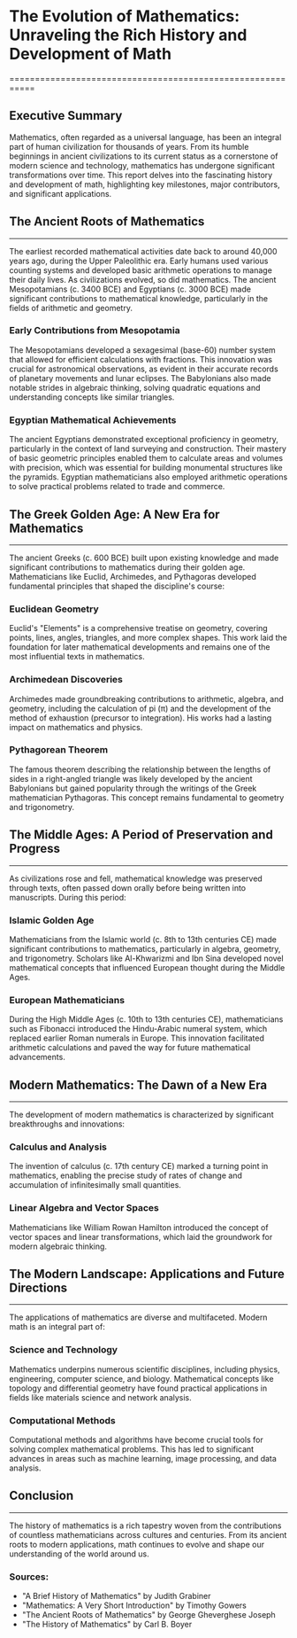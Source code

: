 # The Evolution of Mathematics: Unraveling the Rich History and Development of Math
===========================================================

## Executive Summary

Mathematics, often regarded as a universal language, has been an integral part of human civilization for thousands of years. From its humble beginnings in ancient civilizations to its current status as a cornerstone of modern science and technology, mathematics has undergone significant transformations over time. This report delves into the fascinating history and development of math, highlighting key milestones, major contributors, and significant applications.

## The Ancient Roots of Mathematics
---------------------------------

The earliest recorded mathematical activities date back to around 40,000 years ago, during the Upper Paleolithic era. Early humans used various counting systems and developed basic arithmetic operations to manage their daily lives. As civilizations evolved, so did mathematics. The ancient Mesopotamians (c. 3400 BCE) and Egyptians (c. 3000 BCE) made significant contributions to mathematical knowledge, particularly in the fields of arithmetic and geometry.

### Early Contributions from Mesopotamia

The Mesopotamians developed a sexagesimal (base-60) number system that allowed for efficient calculations with fractions. This innovation was crucial for astronomical observations, as evident in their accurate records of planetary movements and lunar eclipses. The Babylonians also made notable strides in algebraic thinking, solving quadratic equations and understanding concepts like similar triangles.

### Egyptian Mathematical Achievements

The ancient Egyptians demonstrated exceptional proficiency in geometry, particularly in the context of land surveying and construction. Their mastery of basic geometric principles enabled them to calculate areas and volumes with precision, which was essential for building monumental structures like the pyramids. Egyptian mathematicians also employed arithmetic operations to solve practical problems related to trade and commerce.

## The Greek Golden Age: A New Era for Mathematics
-------------------------------------------------

The ancient Greeks (c. 600 BCE) built upon existing knowledge and made significant contributions to mathematics during their golden age. Mathematicians like Euclid, Archimedes, and Pythagoras developed fundamental principles that shaped the discipline's course:

### Euclidean Geometry

Euclid's "Elements" is a comprehensive treatise on geometry, covering points, lines, angles, triangles, and more complex shapes. This work laid the foundation for later mathematical developments and remains one of the most influential texts in mathematics.

### Archimedean Discoveries

Archimedes made groundbreaking contributions to arithmetic, algebra, and geometry, including the calculation of pi (π) and the development of the method of exhaustion (precursor to integration). His works had a lasting impact on mathematics and physics.

### Pythagorean Theorem

The famous theorem describing the relationship between the lengths of sides in a right-angled triangle was likely developed by the ancient Babylonians but gained popularity through the writings of the Greek mathematician Pythagoras. This concept remains fundamental to geometry and trigonometry.

## The Middle Ages: A Period of Preservation and Progress
--------------------------------------------------------

As civilizations rose and fell, mathematical knowledge was preserved through texts, often passed down orally before being written into manuscripts. During this period:

### Islamic Golden Age

Mathematicians from the Islamic world (c. 8th to 13th centuries CE) made significant contributions to mathematics, particularly in algebra, geometry, and trigonometry. Scholars like Al-Khwarizmi and Ibn Sina developed novel mathematical concepts that influenced European thought during the Middle Ages.

### European Mathematicians

During the High Middle Ages (c. 10th to 13th centuries CE), mathematicians such as Fibonacci introduced the Hindu-Arabic numeral system, which replaced earlier Roman numerals in Europe. This innovation facilitated arithmetic calculations and paved the way for future mathematical advancements.

## Modern Mathematics: The Dawn of a New Era
------------------------------------------------

The development of modern mathematics is characterized by significant breakthroughs and innovations:

### Calculus and Analysis

The invention of calculus (c. 17th century CE) marked a turning point in mathematics, enabling the precise study of rates of change and accumulation of infinitesimally small quantities.

### Linear Algebra and Vector Spaces

Mathematicians like William Rowan Hamilton introduced the concept of vector spaces and linear transformations, which laid the groundwork for modern algebraic thinking.

## The Modern Landscape: Applications and Future Directions
-------------------------------------------------------------------

The applications of mathematics are diverse and multifaceted. Modern math is an integral part of:

### Science and Technology

Mathematics underpins numerous scientific disciplines, including physics, engineering, computer science, and biology. Mathematical concepts like topology and differential geometry have found practical applications in fields like materials science and network analysis.

### Computational Methods

Computational methods and algorithms have become crucial tools for solving complex mathematical problems. This has led to significant advances in areas such as machine learning, image processing, and data analysis.

## Conclusion
----------

The history of mathematics is a rich tapestry woven from the contributions of countless mathematicians across cultures and centuries. From its ancient roots to modern applications, math continues to evolve and shape our understanding of the world around us.

### Sources:

* "A Brief History of Mathematics" by Judith Grabiner
* "Mathematics: A Very Short Introduction" by Timothy Gowers
* "The Ancient Roots of Mathematics" by George Gheverghese Joseph
* "The History of Mathematics" by Carl B. Boyer